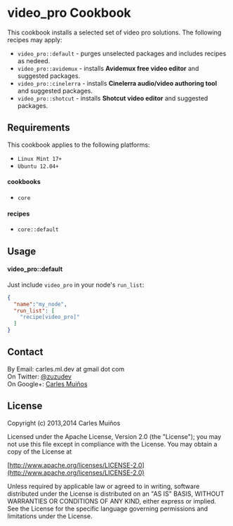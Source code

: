 # video_pro Cookbook

This cookbook installs a selected set of video pro solutions.
The following recipes may apply:

- `video_pro::default`   - purges unselected packages and includes recipes as nedeed.
- `video_pro::avidemux`  - installs __Avidemux free video editor__ and suggested packages.
- `video_pro::cinelerra` - installs __Cinelerra audio/video authoring tool__ and suggested packages.
- `video_pro::shotcut`   - installs __Shotcut video editor__ and suggested packages.


## Requirements

This cookbook applies to the following platforms:  
- `Linux Mint 17+`
- `Ubuntu 12.04+`

#### cookbooks
- `core`

#### recipes
- `core::default`


## Usage

#### video_pro::default
Just include `video_pro` in your node's `run_list`:

```json
{
  "name":"my_node",
  "run_list": [
    "recipe[video_pro]"
  ]
}
```


## Contact

By Email:   carles.ml.dev at gmail dot com  
On Twitter: [@zuzudev](https://twitter.com/zuzudev)  
On Google+: [Carles Muiños](https://plus.google.com/109480759201585988691)


## License

Copyright (c) 2013,2014 Carles Muiños

Licensed under the Apache License, Version 2.0 (the "License");
you may not use this file except in compliance with the License.
You may obtain a copy of the License at

[http://www.apache.org/licenses/LICENSE-2.0](http://www.apache.org/licenses/LICENSE-2.0)

Unless required by applicable law or agreed to in writing, software
distributed under the License is distributed on an "AS IS" BASIS,
WITHOUT WARRANTIES OR CONDITIONS OF ANY KIND, either express or implied.
See the License for the specific language governing permissions and
limitations under the License.

